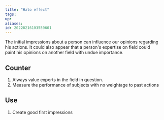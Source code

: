 ```yaml
---
title: "Halo effect"
tags: 
up: 
aliases:
id: 20220216103550601
---
```




The initial impressions about a person can influence our opinions regarding his actions. It could also appear that a person's expertise on field could paint his opinions on another field with undue importance. 

## Counter
1. Always value experts in the field in question.
2. Measure the performance of subjects with no weightage to past actions

## Use
1. Create good first impressions